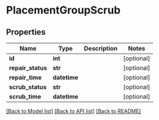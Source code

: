# PlacementGroupScrub

## Properties
Name | Type | Description | Notes
------------ | ------------- | ------------- | -------------
**id** | **int** |  | [optional] 
**repair_status** | **str** |  | [optional] 
**repair_time** | **datetime** |  | [optional] 
**scrub_status** | **str** |  | [optional] 
**scrub_time** | **datetime** |  | [optional] 

[[Back to Model list]](../README.md#documentation-for-models) [[Back to API list]](../README.md#documentation-for-api-endpoints) [[Back to README]](../README.md)


